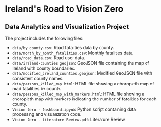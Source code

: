 # Ireland's Road to Vision Zero

## Data Analytics and Visualization Project

The project includes the following files:

- `data/by_county.csv`: Road fatalities data by county.
- `data/month_by_month_fatalities.csv`: Monthly fatalities data.
- `data/road_data.csv`: Road user data.
- `data/ireland-counties.geojson`: GeoJSON file containing the map of Ireland with county boundaries.
- `data/modified_ireland_counties.geojson`: Modified GeoJSON file with consistent county names.
- `data/persons_killed_map.html`: HTML file showing a choropleth map of road fatalities by county.
- `data/persons_killed_map_with_markers.html`: HTML file showing a choropleth map with markers indicating the number of fatalities for each county.
- `Vision Zero - Dashboard.ipynb`: Python script containing data processing and visualization code.
- `Vision Zero - Literature Review.pdf`: Literature Review
